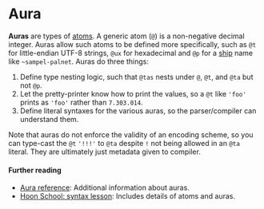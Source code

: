 # Aura

**Auras** are types of [atoms](atom.md). A generic atom (`@`) is a non-negative decimal integer. Auras allow such atoms to be defined more specifically, such as `@t` for little-endian UTF-8 strings, `@ux` for hexadecimal and `@p` for a [ship](ship.md) name like `~sampel-palnet`. Auras do three things:

1. Define type nesting logic, such that `@tas` nests under `@`, `@t`, and `@ta` but not `@p`.
2. Let the pretty-printer know how to print the values, so a `@t` like `'foo'` prints as `'foo'` rather than `7.303.014`.
3. Define literal syntaxes for the various auras, so the parser/compiler can understand them.
   
Note that auras do not enforce the validity of an encoding scheme, so you can type-cast the `@t` `'!!!'` to `@ta` despite `!` not being allowed in an `@ta` literal. They are ultimately just metadata given to compiler.

#### Further reading

- [Aura reference](../hoon/reference/auras.md): Additional information about auras.
- [Hoon School: syntax lesson](../courses/hoon-school/B-syntax.md): Includes details of atoms and auras.
